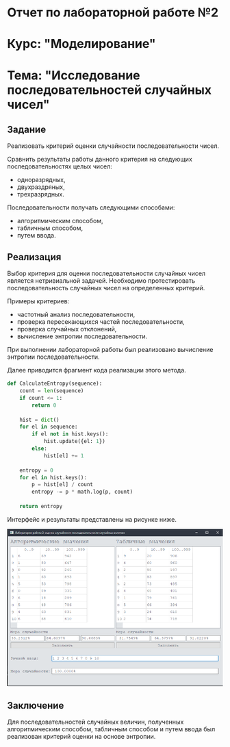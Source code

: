 # Отчет по лабораторной работе №2
# Курс: "Моделирование"
# Тема: "Исследование последовательностей случайных чисел"

## Задание

Реализовать критерий оценки случайности последовательности чисел.

Сравнить результаты работы данного критерия на следующих последовательностях целых чисел:

* одноразрядных,
* двухраздряных,
* трехразрядных.

Последовательности получать следующими способами:

* алгоритмическим способом,
* табличным способом,
* путем ввода.

## Реализация

Выбор критерия для оценки последовательности случайных чисел является нетривиальной задачей. Необходимо протестировать последовательность случайных чисел на определенных критерий.

Примеры критериев:
* частотный анализ последовательности,
* проверка пересекающихся частей последовательности,
* проверка случайных отклонений,
* вычисление энтропии последовательности.

При выполнении лабораторной работы был реализовано вычисление энтропии последовательности.

Далее приводится фрагмент кода реализации этого метода.

```python
def CalculateEntropy(sequence):
    count = len(sequence)
    if count <= 1:
        return 0

    hist = dict()
    for el in sequence:
        if el not in hist.keys():
            hist.update({el: 1})
        else:
            hist[el] += 1

    entropy = 0
    for el in hist.keys():
        p = hist[el] / count
        entropy -= p * math.log(p, count)

    return entropy
```

Интерфейс и результаты представлены на рисунке ниже.

![Интерфейс](ads/interface.png)

## Заключение

Для последовательностей случайных величин, полученных алгоритмическим способом, табличным способом и путем ввода был реализован критерий оценки на основе энтропии.
